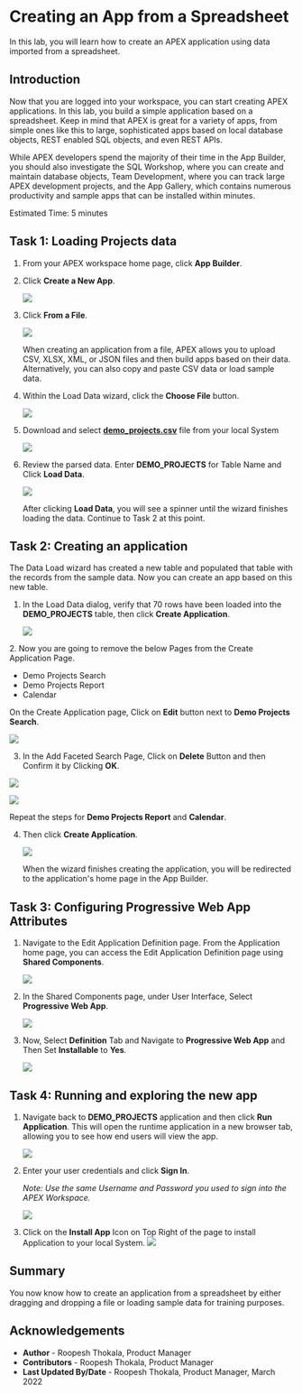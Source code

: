 # Creating an App from a Spreadsheet

In this lab, you will learn how to create an APEX application using data imported from a spreadsheet.

## Introduction
Now that you are logged into your workspace, you can start creating APEX applications. In this lab, you build a simple application based on a spreadsheet. Keep in mind that APEX is great for a variety of apps, from simple ones like this to large, sophisticated apps based on local database objects, REST enabled SQL objects, and even REST APIs.

While APEX developers spend the majority of their time in the App Builder, you should also investigate the SQL Workshop, where you can create and maintain database objects, Team Development, where you can track large APEX development projects, and the App Gallery, which contains numerous productivity and sample apps that can be installed within minutes.

Estimated Time: 5 minutes

## Task 1: Loading Projects data  

1.  From your APEX workspace home page, click **App Builder**.

2.  Click **Create a New App**.

    ![](images/create-app1.png " ")

3.  Click **From a File**.

    ![](images/from-a-file1.png " ")

    When creating an application from a file, APEX allows you to upload CSV, XLSX, XML, or JSON files and then build apps based on their data. Alternatively, you can also copy and paste CSV data or load sample data.

4.  Within the Load Data wizard, click the **Choose File** button.

    ![](images/choose-file.png " ")

5. Download and select [**demo_projects.csv**](demo_projects.csv) file from your local System

    ![](images/select-demo-projects.png " ")

6.  Review the parsed data. Enter **DEMO_PROJECTS** for Table Name and Click **Load Data**.

    ![](images/new-table-name.png " ")

    After clicking **Load Data**, you will see a spinner until the wizard finishes loading the data. Continue to Task 2 at this point.

## Task 2: Creating an application

The Data Load wizard has created a new table and populated that table with the records from the sample data. Now you can create an app based on this new table.

1.  In the Load Data dialog, verify that 70 rows have been loaded into the **DEMO_PROJECTS** table, then click **Create Application**.

    ![](images/data-loaded.png " ")

[//]: # (click **Create Application**. )
[//]: # (images/continue-to-create-application-wizard.png " ")
[//]: # (Remove Steps 2 and 3)
2. Now you are going to remove the below Pages from the Create Application Page.  
  - Demo Projects Search  
  - Demo Projects Report  
  - Calendar

  On the Create Application page, Click on **Edit** button next to **Demo Projects Search**.

  ![](images/delete-pages.png " ")

3. In the Add Faceted Search Page, Click on **Delete** Button and then Confirm it by Clicking **OK**.

  ![](images/delete-page1.png " ")

  ![](images/delete-page2.png " ")

Repeat the steps for **Demo Projects Report** and **Calendar**.

4. Then click **Create Application**.

    ![](images/create-application2.png " ")

    When the wizard finishes creating the application, you will be redirected to the application's home page in the App Builder.

## Task 3: Configuring Progressive Web App Attributes

1. Navigate to the Edit Application Definition page. From the Application home page, you can access the Edit Application Definition page using **Shared Components**.

    ![](images/navigate-to-shared-components1.png " ")

2. In the Shared Components page, under User Interface, Select **Progressive Web App**.

    ![](images/navigate-to-pwa1.png " ")

3. Now, Select **Definition** Tab and Navigate to **Progressive Web App** and Then Set **Installable** to **Yes**.

    ![](images/navigate-to-pwa.png " ")

## Task 4: Running and exploring the new app

1.  Navigate back to **DEMO_PROJECTS** application and then click **Run Application**. This will open the runtime application in a new browser tab, allowing you to see how end users will view the app.

    ![](images/run-application1.png " ")

2.  Enter your user credentials and click **Sign In**.

    *Note: Use the same Username and Password you used to sign into the APEX Workspace.*

    ![](images/sign-in3.png " ")

3. Click on the **Install App** Icon on Top Right of the page to install Application to your local System.
    ![](images/install-app1.png " ")

## **Summary**

You now know how to create an application from a spreadsheet by either dragging and dropping a file or loading sample data for training purposes.

## **Acknowledgements**

 - **Author** -  Roopesh Thokala, Product Manager
 - **Contributors** - Roopesh Thokala, Product Manager
 - **Last Updated By/Date** - Roopesh Thokala, Product Manager, March 2022
